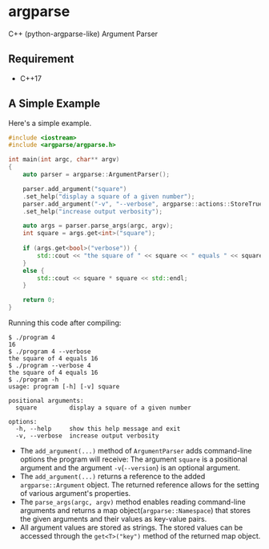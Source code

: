 # argparse

C++ (python-argparse-like) Argument Parser

## Requirement

- C++17

## A Simple Example

Here's a simple example.

```c++
#include <iostream>
#include <argparse/argparse.h>

int main(int argc, char** argv)
{
    auto parser = argparse::ArgumentParser();

    parser.add_argument("square")
    .set_help("display a square of a given number");
    parser.add_argument("-v", "--verbose", argparse::actions::StoreTrueAction())
    .set_help("increase output verbosity");

    auto args = parser.parse_args(argc, argv);
    int square = args.get<int>("square");
    
    if (args.get<bool>("verbose")) {
        std::cout << "the square of " << square << " equals " << square * square << std::endl;
    }
    else {
        std::cout << square * square << std::endl;
    }

    return 0;
}
```

Running this code after compiling:
```
$ ./program 4
16
$ ./program 4 --verbose
the square of 4 equals 16
$ ./program --verbose 4
the square of 4 equals 16
$ ./program -h
usage: program [-h] [-v] square

positional arguments:
  square         display a square of a given number

options:
  -h, --help     show this help message and exit
  -v, --verbose  increase output verbosity
```

- The `add_argument(...)` method of `ArgumentParser` adds command-line options the program will receive: The argument `square` is a positional argument and the argument `-v`(`--version`) is an optional argument.
- The `add_argument(...)` returns a reference to the added `argparse::Argument` object. The returned reference allows for the setting of various argument's properties.
- The `parse_args(argc, argv)` method enables reading command-line arguments and returns a map object(`argparse::Namespace`) that stores the given arguments and their values as key-value pairs.
- All argument values are stored as strings. The stored values can be accessed through the `get<T>("key")` method of the returned map object.